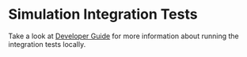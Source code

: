 # Simulation Integration Tests

Take a look at [Developer Guide](https://risingwavelabs.github.io/risingwave/tests/intro.html#integration-tests) for more information
about running the integration tests locally.
